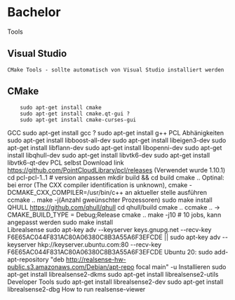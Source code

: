 # Bachelor

Tools
## Visual Studio
    CMake Tools - sollte automatisch von Visual Studio installiert werden
## CMake
```
    sudo apt-get install cmake
    sudo apt-get install cmake.qt-gui ?
    sudo apt-get install cmake-curses-gui
```
GCC
    sudo apt-get install gcc ?
    sudo apt-get install g++
PCL
    Abhänigkeiten
        sudo apt-get install libboost-all-dev
        sudo apt-get install libeigen3-dev
        sudo apt-get install libflann-dev
        sudo apt-get install libopenni-dev 
        sudo apt-get install libqhull-dev
        sudo apt-get install libvtk6-dev
        sudo apt-get install libvtk6-qt-dev
    PCL selbst
        Download link https://github.com/PointCloudLibrary/pcl/releases (Verwendet wurde 1.10.1)
        cd pcl-pcl-1..1 # version anpassen
        mkdir build && cd build
        cmake ..
        Optinal: bei error (The CXX compiler identification is unknown), cmake -DCMAKE_CXX_COMPILER=/usr/bin/c++ an aktueller stelle ausführen
        ccmake ..
        make -j(Anzahl gweünschter Prozessoren)
        sudo make install
QHULL
    https://github.com/qhull/qhull
    cd qhull/build
    cmake ..
    ccmake .. -> CMAKE_BUILD_TYPE = Debug;Release
    cmake ..
    make -j10 # 10 jobs, kann angepasst werden
    sudo make install   
Librealsense
    sudo apt-key adv --keyserver keys.gnupg.net --recv-key F6E65AC044F831AC80A06380C8B3A55A6F3EFCDE || sudo apt-key adv --keyserver hkp://keyserver.ubuntu.com:80 --recv-key F6E65AC044F831AC80A06380C8B3A55A6F3EFCDE
    Ubuntu 20: sudo add-apt-repository "deb http://realsense-hw-public.s3.amazonaws.com/Debian/apt-repo focal main" -u
    Installieren
    sudo apt-get install librealsense2-dkms
    sudo apt-get install librealsense2-utils
    Developer Tools
    sudo apt-get install librealsense2-dev
    sudo apt-get install librealsense2-dbg
    How to run
    realsense-viewer